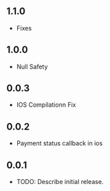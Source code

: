 ## 1.1.0
* Fixes
## 1.0.0

* Null Safety

## 0.0.3

* IOS Compilationn Fix

## 0.0.2

* Payment status callback in ios


## 0.0.1

* TODO: Describe initial release.
